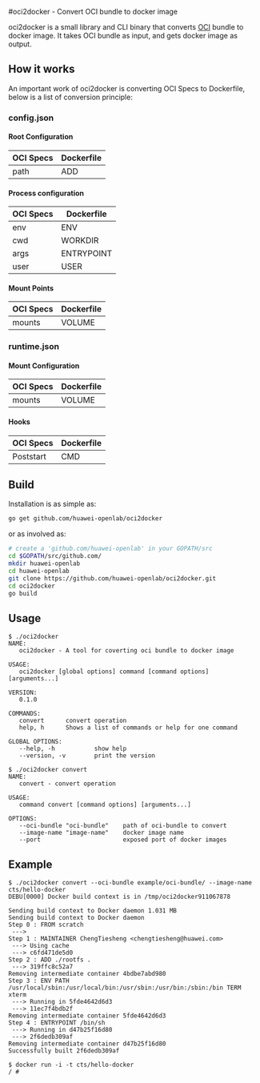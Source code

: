 #oci2docker - Convert OCI bundle to docker image

oci2docker is a small library and CLI binary that converts [OCI](https://github.com/opencontainers/specs) bundle to docker image. It takes OCI bundle as input, and gets docker image as output.

## How it works

An important work of oci2docker is converting OCI Specs to Dockerfile, below is a list of conversion principle:

### config.json

#### Root Configuration
|OCI Specs|Dockerfile|
|---------|----------|
| path | ADD |

#### Process configuration
|OCI Specs|Dockerfile|
|---------|----------|
| env | ENV |
| cwd | WORKDIR |
| args | ENTRYPOINT |
| user | USER |

#### Mount Points
|OCI Specs|Dockerfile|
|---------|----------|
| mounts | VOLUME |

### runtime.json

#### Mount Configuration
|OCI Specs|Dockerfile|
|---------|----------|
| mounts | VOLUME |

#### Hooks
|OCI Specs|Dockerfile|
|---------|----------|
| Poststart | CMD |

## Build

Installation is as simple as:

```bash
go get github.com/huawei-openlab/oci2docker
```

or as involved as:

```bash
# create a 'github.com/huawei-openlab' in your GOPATH/src
cd $GOPATH/src/github.com/
mkdir huawei-openlab
cd huawei-openlab
git clone https://github.com/huawei-openlab/oci2docker.git
cd oci2docker
go build
```

## Usage

```
$ ./oci2docker
NAME:
   oci2docker - A tool for coverting oci bundle to docker image

USAGE:
   oci2docker [global options] command [command options] [arguments...]

VERSION:
   0.1.0

COMMANDS:
   convert      convert operation
   help, h      Shows a list of commands or help for one command

GLOBAL OPTIONS:
   --help, -h           show help
   --version, -v        print the version

$ ./oci2docker convert
NAME:
   convert - convert operation

USAGE:
   command convert [command options] [arguments...]

OPTIONS:
   --oci-bundle "oci-bundle"    path of oci-bundle to convert
   --image-name "image-name"    docker image name
   --port                       exposed port of docker images
```

## Example

```
$ ./oci2docker convert --oci-bundle example/oci-bundle/ --image-name cts/hello-docker
DEBU[0000] Docker build context is in /tmp/oci2docker911067878
 
Sending build context to Docker daemon 1.031 MB
Sending build context to Docker daemon 
Step 0 : FROM scratch
 ---> 
Step 1 : MAINTAINER ChengTiesheng <chengtiesheng@huawei.com>
 ---> Using cache
 ---> c6fd471de5d0
Step 2 : ADD ./rootfs .
 ---> 319ffc8c52a7
Removing intermediate container 4bdbe7abd980
Step 3 : ENV PATH /usr/local/sbin:/usr/local/bin:/usr/sbin:/usr/bin:/sbin:/bin TERM xterm
 ---> Running in 5fde4642d6d3
 ---> 11ec7f4bdb2f
Removing intermediate container 5fde4642d6d3
Step 4 : ENTRYPOINT /bin/sh
 ---> Running in d47b25f16d80
 ---> 2f6dedb309af
Removing intermediate container d47b25f16d80
Successfully built 2f6dedb309af

$ docker run -i -t cts/hello-docker
/ # 

```
